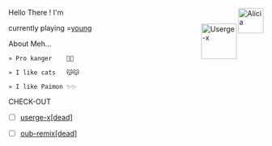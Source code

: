 
Hello There ! I'm <a><img align=right src="https://telegra.ph/file/ac69cdf3feeb1b76c0839.png" alt ="Alícia" width=50px></a>

<a><img align=right src="https://media3.giphy.com/media/11lxCeKo6cHkJy/giphy.gif" alt="Userge-x" width=70px></a>

currently playing =[young](https://open.spotify.com/playlist/5ddLrdKjGR7SLqthbEcoNc?si=A_wkwVhXQHK3ZTe8VrQBfg&utm_source=copy-link)



About Meh...
```
» Pro kanger    🙁🙁

» I like cats   😽😽 

» I like Paimon ✨✨
```


CHECK-OUT

- [ ] [userge-x[dead]](https://github.com/code-rgb/Userge-X)
- [ ] [oub-remix[dead]](https://github.com/sahyam2019/oub-remix)


